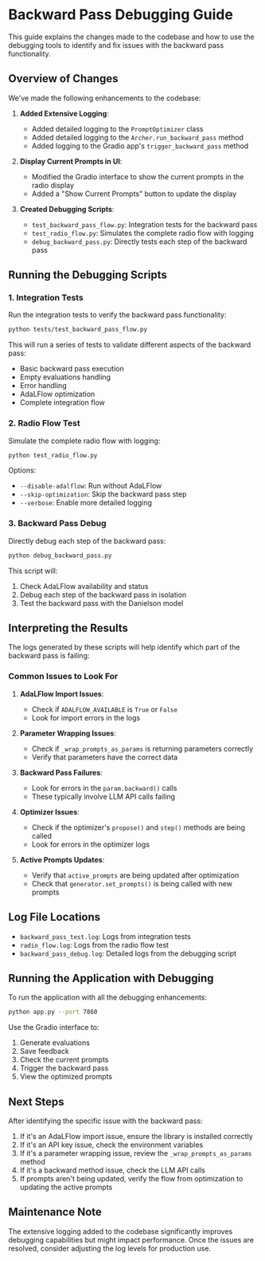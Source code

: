 # Backward Pass Debugging Guide

This guide explains the changes made to the codebase and how to use the debugging tools to identify and fix issues with the backward pass functionality.

## Overview of Changes

We've made the following enhancements to the codebase:

1. **Added Extensive Logging**:
   - Added detailed logging to the `PromptOptimizer` class
   - Added detailed logging to the `Archer.run_backward_pass` method
   - Added logging to the Gradio app's `trigger_backward_pass` method

2. **Display Current Prompts in UI**:
   - Modified the Gradio interface to show the current prompts in the radio display
   - Added a "Show Current Prompts" button to update the display

3. **Created Debugging Scripts**:
   - `test_backward_pass_flow.py`: Integration tests for the backward pass
   - `test_radio_flow.py`: Simulates the complete radio flow with logging
   - `debug_backward_pass.py`: Directly tests each step of the backward pass

## Running the Debugging Scripts

### 1. Integration Tests

Run the integration tests to verify the backward pass functionality:

```bash
python tests/test_backward_pass_flow.py
```

This will run a series of tests to validate different aspects of the backward pass:
- Basic backward pass execution
- Empty evaluations handling
- Error handling
- AdaLFlow optimization
- Complete integration flow

### 2. Radio Flow Test

Simulate the complete radio flow with logging:

```bash
python test_radio_flow.py
```

Options:
- `--disable-adalflow`: Run without AdaLFlow
- `--skip-optimization`: Skip the backward pass step
- `--verbose`: Enable more detailed logging

### 3. Backward Pass Debug

Directly debug each step of the backward pass:

```bash
python debug_backward_pass.py
```

This script will:
1. Check AdaLFlow availability and status
2. Debug each step of the backward pass in isolation
3. Test the backward pass with the Danielson model

## Interpreting the Results

The logs generated by these scripts will help identify which part of the backward pass is failing:

### Common Issues to Look For

1. **AdaLFlow Import Issues**:
   - Check if `ADALFLOW_AVAILABLE` is `True` or `False`
   - Look for import errors in the logs

2. **Parameter Wrapping Issues**:
   - Check if `_wrap_prompts_as_params` is returning parameters correctly
   - Verify that parameters have the correct data

3. **Backward Pass Failures**:
   - Look for errors in the `param.backward()` calls
   - These typically involve LLM API calls failing

4. **Optimizer Issues**:
   - Check if the optimizer's `propose()` and `step()` methods are being called
   - Look for errors in the optimizer logs

5. **Active Prompts Updates**:
   - Verify that `active_prompts` are being updated after optimization
   - Check that `generator.set_prompts()` is being called with new prompts

## Log File Locations

- `backward_pass_test.log`: Logs from integration tests
- `radio_flow.log`: Logs from the radio flow test
- `backward_pass_debug.log`: Detailed logs from the debugging script

## Running the Application with Debugging

To run the application with all the debugging enhancements:

```bash
python app.py --port 7860
```

Use the Gradio interface to:
1. Generate evaluations
2. Save feedback
3. Check the current prompts
4. Trigger the backward pass
5. View the optimized prompts

## Next Steps

After identifying the specific issue with the backward pass:

1. If it's an AdaLFlow import issue, ensure the library is installed correctly
2. If it's an API key issue, check the environment variables
3. If it's a parameter wrapping issue, review the `_wrap_prompts_as_params` method
4. If it's a backward method issue, check the LLM API calls
5. If prompts aren't being updated, verify the flow from optimization to updating the active prompts

## Maintenance Note

The extensive logging added to the codebase significantly improves debugging capabilities but might impact performance. Once the issues are resolved, consider adjusting the log levels for production use. 